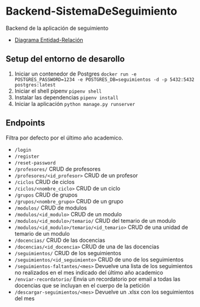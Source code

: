 # Backend-SistemaDeSeguimiento

Backend de la aplicación de seguimiento

- [Diagrama Entidad-Relación](https://dbdiagram.io/e/67cf0d1975d75cc84489350e/67d0147c75d75cc844a50b2c)

## Setup del entorno de desarollo

1. Iniciar un contenedor de Postgres `docker run -e POSTGRES_PASSWORD=1234 -e POSTGRES_DB=seguimientos -d -p 5432:5432 postgres:latest`
2. Iniciar el shell pipenv `pipenv shell`
3. Instalar las dependencias `pipenv install`
4. Iniciar la aplicación `python manage.py runserver`

## Endpoints

Filtra por defecto por el último año academico.

- `/login`
- `/register`
- `/reset-password`
- `/profesores/` CRUD de profesores
- `/profesores/<id_profesor>` CRUD de un profesor
- `/ciclos` CRUD de ciclos
- `/ciclos/<nombre_ciclo>` CRUD de un ciclo
- `/grupos` CRUD de grupos
- `/grupos/<nombre_grupo>` CRUD de un grupo
- `/modulos/` CRUD de modulos
- `/modulos/<id_modulo>` CRUD de un modulo
- `/modulos/<id_modulo>/temario/` CRUD del temario de un modulo
- `/modulos/<id_modulo>/temario/<id_temario>` CRUD de una unidad de temario de un modulo
- `/docencias/` CRUD de las docencias
- `/docencias/<id_docencia>` CRUD de una de las docencias
- `/seguimientos/` CRUD de los seguimientos
- `/seguimientos/<id_seguimiento>` CRUD de uno de los seguimientos
- `/seguimientos-faltantes/<mes>` Devuelve una lista de los seguimientos no realizados en el mes indicado del último año academico
- `/enviar-recordatorio/` Envia un recordatorio por email a todas las docencias que se incluyan en el cuerpo de la petición
- `/descargar-seguimientos/<mes>` Devuelve un .xlsx con los seguimientos del mes
